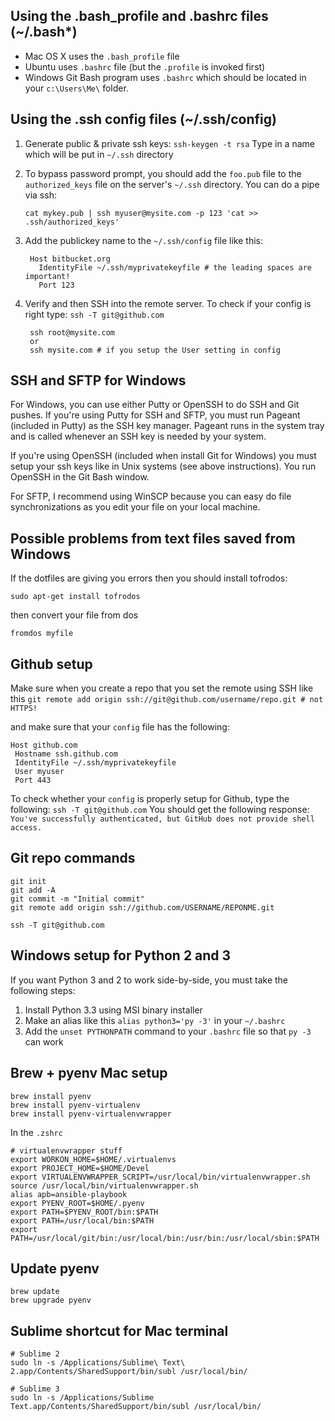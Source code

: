 Using the .bash_profile and .bashrc files (~/.bash*)
----------------------------------------
* Mac OS X uses the `.bash_profile` file 
* Ubuntu uses `.bashrc` file (but the `.profile` is invoked first) 
* Windows Git Bash program uses `.bashrc` which should be located in your `c:\Users\Me\` folder. 


Using the .ssh config files (~/.ssh/config)
--------------------------
1. Generate public & private ssh keys:
          `ssh-keygen -t rsa`
    Type in a name which will be put in `~/.ssh` directory

2. To bypass password prompt, you should add the `foo.pub` file to the `authorized_keys` file on the
server's `~/.ssh` directory. You can do a pipe via ssh:
    
    `cat mykey.pub | ssh myuser@mysite.com -p 123 'cat >> .ssh/authorized_keys' `

3. Add the publickey name to the `~/.ssh/config` file like this:

        Host bitbucket.org
          IdentityFile ~/.ssh/myprivatekeyfile # the leading spaces are important!
          Port 123

4. Verify and then SSH into the remote server. To check if your config is right type: `ssh -T git@github.com`
      
        ssh root@mysite.com
        or
        ssh mysite.com # if you setup the User setting in config

SSH and SFTP for Windows
-----------------------
For Windows, you can use either Putty or OpenSSH to do SSH and Git pushes.
If you're using Putty for SSH and SFTP, you must run Pageant (included in Putty) as the SSH key manager.
Pageant runs in the system tray and is called whenever an SSH key is needed by your system. 

If you're using OpenSSH (included when install Git for Windows) you must setup your ssh keys like
in Unix systems (see above instructions). You run OpenSSH in the Git Bash window.

For SFTP, I recommend using WinSCP because you can easy do file synchronizations as you edit your file on your local machine.

Possible problems from text files saved from Windows
----------------------------------------------------
If the dotfiles are giving you errors then you should install tofrodos:

```    
sudo apt-get install tofrodos
```
then convert your file from dos
```
fromdos myfile
```

Github setup
--------------
Make sure when you create a repo that you set the remote using SSH like this
`git remote add origin ssh://git@github.com/username/repo.git # not HTTPS!`

and make sure that your `config` file has the following:
```
Host github.com
 Hostname ssh.github.com
 IdentityFile ~/.ssh/myprivatekeyfile
 User myuser
 Port 443
```
To check whether your `config` is properly setup for Github, type the following:
`ssh -T git@github.com` 
You should get the following response:
`You've successfully authenticated, but GitHub does not provide shell access.`

Git repo commands
-----------------
```
git init
git add -A
git commit -m "Initial commit"
git remote add origin ssh://github.com/USERNAME/REPONME.git

ssh -T git@github.com
```

Windows setup for Python 2 and 3
-------------------------------
If you want Python 3 and 2 to work side-by-side, you must take the following steps:

1. Install Python 3.3 using MSI binary installer
2. Make an alias like this `alias python3='py -3'` in your `~/.bashrc`
3. Add the `unset PYTHONPATH` command to your `.bashrc` file so that `py -3` can work

Brew + pyenv Mac setup
---------------------
```
brew install pyenv
brew install pyenv-virtualenv
brew install pyenv-virtualenvwrapper
```
In the `.zshrc`
```
# virtualenvwrapper stuff
export WORKON_HOME=$HOME/.virtualenvs
export PROJECT_HOME=$HOME/Devel
export VIRTUALENVWRAPPER_SCRIPT=/usr/local/bin/virtualenvwrapper.sh
source /usr/local/bin/virtualenvwrapper.sh
alias apb=ansible-playbook
export PYENV_ROOT=$HOME/.pyenv
export PATH=$PYENV_ROOT/bin:$PATH
export PATH=/usr/local/bin:$PATH
export PATH=/usr/local/git/bin:/usr/local/bin:/usr/bin:/usr/local/sbin:$PATH

```
Update pyenv
------------
```
brew update
brew upgrade pyenv
```



Sublime shortcut for Mac terminal
---------------------------------
```
# Sublime 2
sudo ln -s /Applications/Sublime\ Text\ 2.app/Contents/SharedSupport/bin/subl /usr/local/bin/

# Sublime 3
sudo ln -s /Applications/Sublime Text.app/Contents/SharedSupport/bin/subl /usr/local/bin/
```
